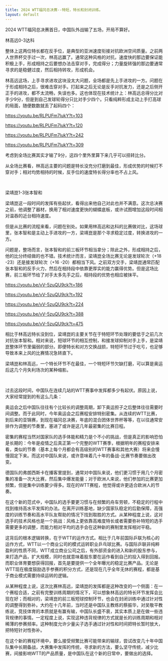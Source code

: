 ```yaml
---
title: 2024 WTT福冈总决赛--特短，特长和封闭训练。
layout: default
---
```


2024 WTT福冈总决赛首日，中国队外战输了五场，开局不算好。

林高远0-3达科

整体上这两位特长都在反手位，是典型的亚洲速度衔接对抗欧洲空间质量。之前两人世界杯交手过一次，林高远赢了。通常这种风格的对抗，速度快的那边要保证能积极上手，形成相持之后要想办法击穿对手，完成得分；力量旋转强的那边要通常寻求的是稳健过度，然后相持转攻，形成机会。

林高远这场，上手寻求进攻这块没太大问题，全场都是先上手进攻的一方。问题在于形成相持之后，很难击穿对手。打起来之后无论是反手对抗发力，还是之后侧开正手的进攻，都不太流畅，失误也多。这也体现在技术统计上：林高远总得分比对手少9分，但是到自己发球轮得分只比对手少四个。只看纯粹形成主动上手打高球的局面，随便数数就丢了起码四个：

https://youtu.be/RLPUFm7lukY?t=103

https://youtu.be/RLPUFm7lukY?t=120

https://youtu.be/RLPUFm7lukY?t=242

https://youtu.be/RLPUFm7lukY?t=309

考虑到全场比赛其实才输了9分，这四个里外里算下来几乎可以扭转比分。

从全场比赛看，林高远主要的问题是特长没充分打磨到最佳，形成优势的时候打不穿对手；相对均势相持的时候，反手位的速度特长得分率也不占上风。

<br>

梁靖崑1-3张本智和

梁靖崑这一段时间的发挥有些起伏，看得出来他自己对此也并不满意。这次总决赛之前，他调整了器材，换用了相对速度更快的蝴蝶底板，或许试图增加这段时间相对温吞的近台相持速度。

但是从比赛的流程来看，问题在别处。如果用林高远和达科的比赛做对比，这场球里，张本智和是主动上手进攻的一方，梁靖崑是那个寻求稳定过度，转换进攻的一方。

问题是，整场而言，张本智和的前三板环节相当拿分；除此之外，形成相持之后，他的比分终结做的也不错。技术统计而言，梁靖崑全场比赛无论是发球轮次（+18 -23）还是接发球轮次（+16 -20）都相当下风。之前双方交手，梁靖崑通常匹配张本智和的反手火力，然后在相持段中依靠更厚实的能力赢得优势。但是这场比赛，前三板环节给了对手太多先手之后，相持段的优势也相应被抹平。

https://youtu.be/vV-5zuQU9ck?t=186

https://youtu.be/vV-5zuQU9ck?t=192

https://youtu.be/vV-5zuQU9ck?t=224

https://youtu.be/vV-5zuQU9ck?t=388

https://youtu.be/vV-5zuQU9ck?t=475

相比于林高远特长没到位，梁靖崑的主要关节在于特短环节处理的要低于之前几次对抗张本智和。相对来说，短球环节的相互控制，和接发球抑制对手上手，是梁靖崑整体环节里偏弱的部分。即便特长和对方交换战损，特短环节过于吃亏，也足够导致本来上风的比赛情况急转直下。

梁靖崑和林高远，一个特长环节不在最佳，一个特短环节欠缺打磨，可以算是奥运后这几个月失利场次的某种缩影。

<br>

过去这段时间，中国队在连续几站的WTT赛事中发挥都多少有起伏。原因上说，大家经常提到的有这么几条：

奥运会之后中国队往往有个比较长的调整周期，卸下奥运担子之后整体往往需要时间调整。而于此同时，今年奥运会之后赛程安排特别密集。从连续的WTT比赛，到后来的亚锦赛，到现在福冈总决赛，年底的混合团体世界杯等等，在以往通常安排作为调整的节奏里，塞进了或许是这几年最密集的比赛日程。

密集的赛程当然对国家队的选手体能和精力是个不小的挑战，但是真正的影响恐怕是长期的：今年是疫情之后真正第一个完整的WTT赛季，根据明年的赛程安排来看，类似的节奏（基本上每个月都会有高级别的WTT赛事和其他大赛）将来会慢慢固定下来。而这对中国队来说，或许意味着几十年的备战-比赛节奏要做出改变。

德国队的弗朗西斯卡在播客里提到，通常对中国队来说，他们更习惯于用几个月密集的准备一次大比赛，然后集中爆发能量；对于欧洲人来说，他们参加的比赛更加频繁，但是集中训练要少得多。现在的WTT赛程，他觉得或许更适合欧洲人的节奏。

在这个新的范式中，中国队的选手要更习惯与在频繁的舟车劳顿，不稳定的行程中找到维持高水平发挥的办法。在离开训练基地，缺少国家队稳定的后勤保障，高强度的训练节奏和高水平队友帮助的情况下找到取胜的方式。从某种程度上说，这对选手的技术风格也是一个挑战：风格上更依靠高难度特长或者需要弥补特短的选手需要更多的调整，而能力相对平均的选手会在这种新的赛制里发挥相对平稳。

这背后的根本逻辑转换，在于WTT的运作方式。相比于几年前国际乒联为核心的运作方式，WTT以一个商业公司的模式运转职业乒乓球比赛。与国际乒联非纯粹盈利的性质不同，WTT成立商业公司之后，有外部资金的进入和新的股东参与，来打造产品，扩大规模，同时也就意味着股东要在运作看到自己的投入得到回报。而职业体育要想获得回报，首先是要提供一个全年曝光的稳定比赛产品。无论是WTT现在极度鼓励选手参赛的积分方式，还是现在几乎全年无休的赛程，都是基于商业模式需要持续运转的逻辑。

从某种程度上说，这次比赛林高远，梁靖崑的发挥都是这种改变的一个侧面：在一个赛程合适，之前有完整训练周期的情况下，可以想象林高远的特长环节发挥会比现在好；而相对的，梁靖崑的前三板短球控制环节，也会在封闭训练中通过针对性的调整得到弥补。大约在十几年前，当时还是中国队主教练的蔡振华，对吴敬平教练说，竞技体育的本质就是有赢有输，中国队长盛不衰，其实本质上是在做一些违背规律的事情。一定程度上说，实现这种违背规律的方式就是长的训练周期和相对稀薄的参赛频率。这种制度允许少量尖子选手通过针对性和时间把特长暂时放大，把特短针对性弥补。

在这个新的赛程环境中，要么接受频繁比赛可能带来的输球，尝试改变几十年中国队集中长期备战，大赛集中发挥的传统，寻求新的方法，要么坚守传统，减少比赛，间接影响WTT的产品质量，是中国队在这个新的日常中，要做出的选择。

